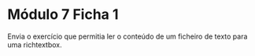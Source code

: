# Módulo 7 Ficha 1

Envia o exercício que permitia ler o conteúdo de um ficheiro de texto para uma richtextbox.
